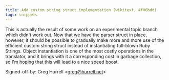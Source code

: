 ```yaml
---
title: Add custom string struct implementation (wikitext, 4f06bdd)
tags: snippets
---
```


This is actually the result of some work on an experimental topic branch which didn't work out. Now that we have the parser struct in place, however, it should be possible to gradually make more and more use of the efficient custom string struct instead of instantiating full-blown Ruby Strings. Object instantiation is one of the most costly operations in the translator, and it brings with it a corresponding cost in garbage collection, so I'm hoping that this will lead to a nice speed boost.

Signed-off-by: Greg Hurrell &lt;greg@hurrell.net&gt;
